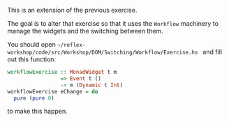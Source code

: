 This is an extension of the previous exercise.

The goal is to alter that exercise so that it uses the `Workflow` machinery to manage the widgets and the switching between them.

You should open
`~/reflex-workshop/code/src/Workshop/DOM/Switching/Workflow/Exercise.hs `
and fill out this function:

```haskell
workflowExercise :: MonadWidget t m
                 => Event t ()
                 -> m (Dynamic t Int)
workflowExercise eChange = do
  pure (pure 0)
```

to make this happen.

